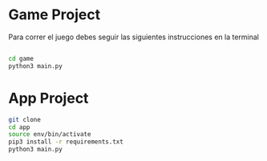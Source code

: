 # Game Project

Para correr el juego debes seguir las siguientes instrucciones en la terminal

```sh

cd game
python3 main.py

```

# App Project

```sh
git clone
cd app
source env/bin/activate
pip3 install -r requirements.txt
python3 main.py
```